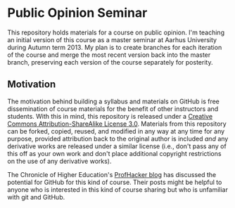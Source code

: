 Public Opinion Seminar
=======

This repository holds materials for a course on public opinion. I'm teaching an initial version of this course as a master seminar at Aarhus University during Autumn term 2013. My plan is to create branches for each iteration of the course and merge the most recent version back into the master branch, preserving each version of the course separately for posterity.

## Motivation ##

The motivation behind building a syllabus and materials on GitHub is free dissemination of course materials for the benefit of other instructors and students. With this in mind, this repository is released under a [Creative Commons Attribution-ShareAlike License 3.0](http://creativecommons.org/licenses/by-sa/3.0/). Materials from this repository can be forked, copied, reused, and modified in any way at any time for any purpose, provided attribution back to the original author is included *and* any derivative works are released under a similar license (i.e., don't pass any of this off as your own work and don't place additional copyright restrictions on the use of any derivative works).

The Chronicle of Higher Education's [ProfHacker blog](http://chronicle.com/blogs/profhacker/tag/github) has discussed the potential for GitHub for this kind of course. Their posts might be helpful to anyone who is interested in this kind of course sharing but who is unfamiliar with git and GitHub.